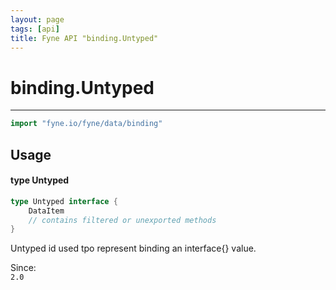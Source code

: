 ```yaml
---
layout: page
tags: [api]
title: Fyne API "binding.Untyped"
---
```


# binding.Untyped
---
```go
import "fyne.io/fyne/data/binding"
```

## Usage

#### type Untyped

```go
type Untyped interface {
	DataItem
	// contains filtered or unexported methods
}
```

Untyped id used tpo represent binding an interface{} value.


<div class="since">Since: <code>
2.0</code></div>
